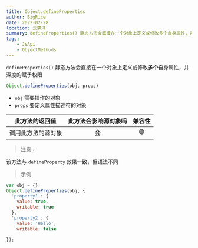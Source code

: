 ```yaml
---
title: Object.defineProperties
author: BigRice
date: 2022-02-28
location: 云梦泽
summary: defineProperties() 静态方法会直接在一个对象上定义或修改多个自身属性，并深度的赋予权限
tags:
    - JsApi
    - ObjectMethods
---
```


`defineProperties()` 静态方法会直接在一个对象上定义或修改**多个**自身属性，并深度的赋予权限

 ```js
Object.defineProperties(obj, props)
 ```

 - `obj` 需要操作的对象
 - `props` 要定义属性描述符的对象

|   此方法的返回值   | 此方法会影响源对象吗 | 兼容性 |
| :----------------: | :------------------: | :----: |
| 调用此方法的源对象 |        **会**        |   🟢    |

> 注意：

该方法与 `defineProperty` 效果一致，但语法不同



> 示例

```js
var obj = {};
Object.defineProperties(obj, {
  'property1': {
    value: true,
    writable: true
  },
  'property2': {
    value: 'Hello',
    writable: false
  
});
```

